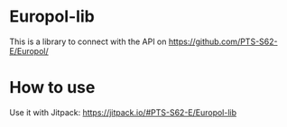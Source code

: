 # Europol-lib

This is a library to connect with the API on https://github.com/PTS-S62-E/Europol/

# How to use

Use it with Jitpack: https://jitpack.io/#PTS-S62-E/Europol-lib
